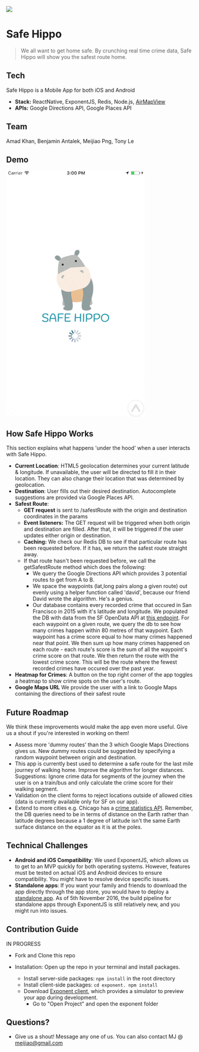 <img src='http://res.cloudinary.com/small-change/image/upload/v1477935825/SafeHippo-small_1_m1g8jy.png'/>

# Safe Hippo

> We all want to get home safe. By crunching real time crime data, Safe Hippo will show you the safest route home.

## Tech 
Safe Hippo is a Mobile App for both iOS and Android
- **Stack:** ReactNative, ExponentJS, Redis, Node.js, [AirMapView](https://github.com/airbnb/AirMapView)
- **APIs:** Google Directions API, Google Places API

## Team

Amad Khan, Benjamin Antalek, Meijiao Png, Tony Le


## Demo
<img src='./safehippo-demo.gif'/> 

## How Safe Hippo Works

  This section explains what happens 'under the hood' when a user interacts with Safe Hippo. 

  - **Current Location**: HTML5 geolocation determines your current latitude & longitude. If unavailable, the user will be directed to fill it in their location. They can also change their location that was determined by geolocation.
- **Destination**: User fills out their desired destination. Autocomplete suggestions are provided via Google Places API.
- **Safest Route**:
  - **GET request** is sent to /safestRoute with the origin and destination coordinates in the params
  - **Event listeners:** The GET request will be triggered when both origin and destination are filled. After that, it will be triggered if the user updates either origin or destination.
  - **Caching:** We check our Redis DB to see if that particular route has been requested before. If it has, we return the safest route straight away.
  - If that route hasn't been requested before, we call the getSafestRoute method which does the following:
    * We query the Google Directions API which provides 3 potential routes to get from A to B.
    * We space the waypoints (lat,long pairs along a given route) out evenly using a helper function called 'david', because our friend David wrote the algorithm. He's a genius.
    * Our database contains every recorded crime that occured in San Francisco in 2015 with it's latitude and longitude. We populated the DB with data from the SF OpenData API at [this endpoint](https://data.sfgov.org/resource/ritf-b9ki.json). For each waypoint on a given route, we query the db to see how many crimes happen within 80 metres of that waypoint. Each waypoint has a crime score equal to how many crimes happened near that point. We then sum up how many crimes happened on each route - each route's score is the sum of all the waypoint's crime score on that route. We then return the route with the lowest crime score. This will be the route where the fewest recorded crimes have occured over the past year.
- **Heatmap for Crimes**:  A button on the top right corner of the app toggles a heatmap to show crime spots on the user's route. 
- **Google Maps URL** We provide the user with a link to Google Maps containing the directions of their safest route

## Future Roadmap

We think these improvements would make the app even more useful. Give us a shout if you're interested in working on them!

  - Assess more 'dummy routes' than the 3 which Google Maps Directions gives us. New dummy routes could be suggested by specifying a random waypoint between origin and destination.
-  This app is currently best used to determine a safe route for the last mile journey of walking home. Improve the algorithm for longer distances. Suggestions: Ignore crime data for segments of the journey when the user is on a train/bus and only calculate the crime score for their walking segment.
  - Validation on the client forms to reject locations outside of allowed cities (data is currently available only for SF on our app).
 - Extend to more cities e.g. Chicago has a [crime statistics API](https://data.cityofchicago.org/api/views/ijzp-q8t2/rows.json?accessType=DOWNLOAD). Remember, the DB queries need to be in terms of distance on the Earth rather than latitude degrees because a 1 degree of latitude isn't the same Earth surface distance on the equator as it is at the poles.

## Technical Challenges

- **Android and iOS Compatibility**: We used ExponentJS, which allows us to get to an MVP quickly for both operating systems. However, features must be tested on actual iOS and Android devices to ensure compatibility. You might have to resolve device specific issues.
- **Standalone apps**: If you want your family and friends to download the app directly through the app store, you would have to deploy a [standalone app](https://docs.getexponent.com/versions/v9.0.0/guides/building-standalone-apps.html). As of 5th November 2016, the build pipeline for standalone apps through ExponentJS is still relatively new, and you might run into issues. 

## Contribution Guide
IN PROGRESS

- Fork and Clone this repo 

- Installation: Open up the repo in your terminal and install packages. 
  - Install server-side packages: `npm install` in the root directory
  - Install client-side packages: `cd exponent. npm install`
  - Download [Exponent client](https://docs.getexponent.com/versions/v9.0.0/introduction/index.html), which provides a simulator to preview your app during development. 
    - Go to "Open Project" and open the exponent folder



## Questions? 
- Give us a shout! Message any one of us. You can also contact MJ @ meijiao@gmail.com
